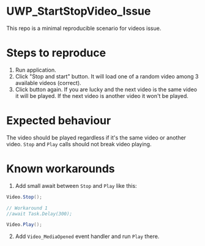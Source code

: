# UWP_StartStopVideo_Issue
This repo is a minimal reproducible scenario for videos issue.

# Steps to reproduce
1. Run application.
2. Click "Stop and start" button. It will load one of a random video among 3 available videos (correct).
3. Click button again. If you are lucky and the next video is the same video it will be played. If the next video is another video it won't be played.

# Expected behaviour
The video should be played regardless if it's the same video or another video. `Stop` and `Play` calls should not break video playing.

# Known workarounds
1. Add small await between `Stop` and `Play` like this:
```csharp
Video.Stop();

// Workaround 1
//await Task.Delay(300);

Video.Play();
```

2. Add `Video_MediaOpened` event handler and run `Play` there.


